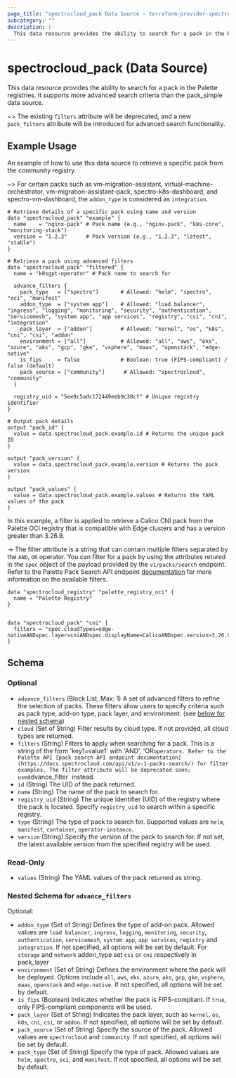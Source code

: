 ```yaml
---
page_title: "spectrocloud_pack Data Source - terraform-provider-spectrocloud"
subcategory: ""
description: |-
  This data resource provides the ability to search for a pack in the Palette registries. It supports more advanced search criteria than the pack_simple data source.
---
```


# spectrocloud_pack (Data Source)

  This data resource provides the ability to search for a pack in the Palette registries. It supports more advanced search criteria than the pack_simple data source.



~> The existing `filters` attribute will be deprecated, and a new `pack_filters` attribute will be introduced for advanced search functionality.

## Example Usage

An example of how to use this data source to retrieve a specific pack from the community registry.

~> For certain packs such as vm-migration-assistant, virtual-machine-orchestrator, vm-migration-assistant-pack, spectro-k8s-dashboard, and spectro-vm-dashboard, the `addon_type` is considered as `integration`.

```hcl
# Retrieve details of a specific pack using name and version
data "spectrocloud_pack" "example" {
  name    = "nginx-pack" # Pack name (e.g., "nginx-pack", "k8s-core", "monitoring-stack")
  version = "1.2.3"      # Pack version (e.g., "1.2.3", "latest", "stable")
}

# Retrieve a pack using advanced filters
data "spectrocloud_pack" "filtered" {
  name = "k8sgpt-operator" # Pack name to search for

  advance_filters {
    pack_type   = ["spectro"]       # Allowed: "helm", "spectro", "oci", "manifest"
    addon_type  = ["system app"]    # Allowed: "load balancer", "ingress", "logging", "monitoring", "security", "authentication", "servicemesh", "system app", "app services", "registry", "csi", "cni", "integration"
    pack_layer  = ["addon"]         # Allowed: "kernel", "os", "k8s", "cni", "csi", "addon"
    environment = ["all"]           # Allowed: "all", "aws", "eks", "azure", "aks", "gcp", "gke", "vsphere", "maas", "openstack", "edge-native"
    is_fips     = false             # Boolean: true (FIPS-compliant) / false (default)
    pack_source = ["community"]      # Allowed: "spectrocloud", "community"
  }

  registry_uid = "5ee9c5adc172449eeb9c30cf" # Unique registry identifier
}

# Output pack details
output "pack_id" {
  value = data.spectrocloud_pack.example.id # Returns the unique pack ID
}

output "pack_version" {
  value = data.spectrocloud_pack.example.version # Returns the pack version
}

output "pack_values" {
  value = data.spectrocloud_pack.example.values # Returns the YAML values of the pack
}
```


In this example, a filter is applied to retrieve a Calico CNI pack from the Palette OCI registry that is compatible with Edge clusters and has a version greater than 3.26.9.

-> The filter attribute is a string that can contain multiple filters separated by the `AND`, `OR` operator. You can filter for a pack by using the attributes retured in the `spec` object of the payload provided by the `v1/packs/search` endpoint.
Refer to the Palette Pack Search API endpoint [documentation](https://docs.spectrocloud.com/api/v1/v-1-packs-search/) for more information on the available filters.



```hcl
data "spectrocloud_registry" "palette_registry_oci" {
  name = "Palette Registry"
}


data "spectrocloud_pack" "cni" {
  filters = "spec.cloudTypes=edge-nativeANDspec.layer=cniANDspec.displayName=CalicoANDspec.version>3.26.9ANDspec.registryUid=${data.spectrocloud_registry.palette_registry_oci.id}"
}
```

<!-- schema generated by tfplugindocs -->
## Schema

### Optional

- `advance_filters` (Block List, Max: 1) A set of advanced filters to refine the selection of packs. These filters allow users to specify criteria such as pack type, add-on type, pack layer, and environment. (see [below for nested schema](#nestedblock--advance_filters))
- `cloud` (Set of String) Filter results by cloud type. If not provided, all cloud types are returned.
- `filters` (String) Filters to apply when searching for a pack. This is a string of the form 'key1=value1' with 'AND', 'OR` operators. Refer to the Palette API [pack search API endpoint documentation](https://docs.spectrocloud.com/api/v1/v-1-packs-search/) for filter examples. The filter attribute will be deprecated soon; use `advance_filter` instead.
- `id` (String) The UID of the pack returned.
- `name` (String) The name of the pack to search for.
- `registry_uid` (String) The unique identifier (UID) of the registry where the pack is located. Specify `registry_uid` to search within a specific registry.
- `type` (String) The type of pack to search for. Supported values are `helm`, `manifest`, `container`, `operator-instance`.
- `version` (String) Specify the version of the pack to search for. If not set, the latest available version from the specified registry will be used.

### Read-Only

- `values` (String) The YAML values of the pack returned as string.

<a id="nestedblock--advance_filters"></a>
### Nested Schema for `advance_filters`

Optional:

- `addon_type` (Set of String) Defines the type of add-on pack. Allowed values are `load balancer`, `ingress`, `logging`, `monitoring`, `security`, `authentication`, `servicemesh`, `system app`, `app services`, `registry` and `integration`. If not specified, all options will be set by default. For `storage` and `network` addon_type set `csi` or `cni` respectively in pack_layer
- `environment` (Set of String) Defines the environment where the pack will be deployed. Options include `all`, `aws`, `eks`, `azure`, `aks`, `gcp`, `gke`, `vsphere`, `maas`, `openstack` and `edge-native`. If not specified, all options will be set by default.
- `is_fips` (Boolean) Indicates whether the pack is FIPS-compliant. If `true`, only FIPS-compliant components will be used.
- `pack_layer` (Set of String) Indicates the pack layer, such as `kernel`, `os`, `k8s`, `cni`, `csi`, or `addon`. If not specified, all options will be set by default.
- `pack_source` (Set of String) Specify the source of the pack. Allowed values are `spectrocloud` and `community`. If not specified, all options will be set by default.
- `pack_type` (Set of String) Specify the type of pack. Allowed values are `helm`, `spectro`, `oci`, and `manifest`. If not specified, all options will be set by default.
